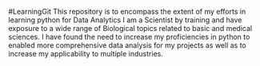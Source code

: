 #LearningGit
This repository is to encompass the extent of my efforts in learning python for Data Analytics
I am a Scientist by training and have exposure to a wide range of Biological topics related to basic and medical sciences.
I have found the need to increase my proficiencies in python to enabled more comprehensive data analysis for my projects as well as to increase my applicability to multiple industries.
